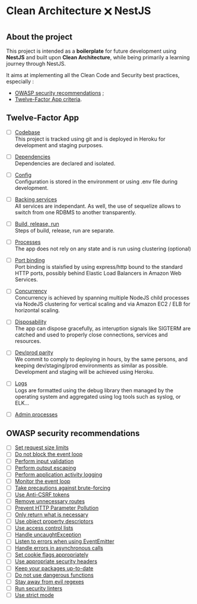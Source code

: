# Clean Architecture 🗙 NestJS

## About the project

This project is intended as a **boilerplate** for future development using **NestJS** and built upon **Clean Architecture**, while being primarily a learning journey through NestJS.

It aims at implementing all the Clean Code and Security best practices, especially :

- [OWASP security recommendations](https://cheatsheetseries.owasp.org/cheatsheets/Nodejs_Security_Cheat_Sheet.html) ;
- [Twelve-Factor App criteria](https://12factor.net).

## Twelve-Factor App

- [ ] [Codebase](https://12factor.net/codebase)<br>
    This project is tracked using git and is deployed in Heroku for development and staging purposes.

- [ ] [Dependencies](https://12factor.net/dependencies)<br>
    Dependencies are declared and isolated.

- [ ] [Config](https://12factor.net/config)<br>
    Configuration is stored in the environment or using .env file during development.

- [ ] [Backing services](https://12factor.net/backing-services)<br>
    All services are independant. As well, the use of sequelize allows to switch from one RDBMS to another transparently.

- [ ] [Build, release, run](https://12factor.net/build-release-run)<br>
    Steps of build, release, run are separate.

- [ ] [Processes](https://12factor.net/processes)<br>
    The app does not rely on any state and is run using clustering (optional)

- [ ] [Port binding](https://12factor.net/port-binding)<br>
    Port binding is staisfied by using express/http bound to the standard HTTP ports, possibly behind Elastic Load Balancers in Amazon Web Services.

- [ ] [Concurrency](https://12factor.net/concurrency)<br>
    Concurrency is achieved by spanning multiple NodeJS child processes via NodeJS clustering  for vertical scaling and via Amazon EC2 / ELB for horizontal scaling.

- [ ] [Disposability](https://12factor.net/disposability)<br>
    The app can dispose gracefully, as interuption signals like SIGTERM are catched and used to properly close connections, services and resources.

- [ ] [Dev/prod parity](https://12factor.net/dev-prod-parity)<br>
    We commit to comply to deploying in hours, by the same persons, and keeping dev/staging/prod environments as similar as possible. Development and staging will be achieved using Heroku.

- [ ] [Logs](https://12factor.net/logs)<br>
    Logs are formatted using the debug library then managed by the operating system and aggregated using log tools such as syslog, or ELK...

- [ ] [Admin processes](https://12factor.net/admin-processes)<br>


## OWASP security recommendations

- [ ] [Set request size limits](https://cheatsheetseries.owasp.org/cheatsheets/Nodejs_Security_Cheat_Sheet.html#set-request-size-limits)
- [ ] [Do not block the event loop](https://cheatsheetseries.owasp.org/cheatsheets/Nodejs_Security_Cheat_Sheet.html#do-not-block-the-event-loop)
- [ ] [Perform input validation](https://cheatsheetseries.owasp.org/cheatsheets/Nodejs_Security_Cheat_Sheet.html#perform-input-validation)
- [ ] [Perform output escaping](https://cheatsheetseries.owasp.org/cheatsheets/Nodejs_Security_Cheat_Sheet.html#perform-output-escaping)
- [ ] [Perform application activity logging](https://cheatsheetseries.owasp.org/cheatsheets/Nodejs_Security_Cheat_Sheet.html#perform-application-activity-logging)
- [ ] [Monitor the event loop](https://cheatsheetseries.owasp.org/cheatsheets/Nodejs_Security_Cheat_Sheet.html#monitor-the-event-loop)
- [ ] [Take precautions against brute-forcing](https://cheatsheetseries.owasp.org/cheatsheets/Nodejs_Security_Cheat_Sheet.html#take-precautions-against-brute-forcing)
- [ ] [Use Anti-CSRF tokens](https://cheatsheetseries.owasp.org/cheatsheets/Nodejs_Security_Cheat_Sheet.html#use-anti-csrf-tokens)
- [ ] [Remove unnecessary routes](https://cheatsheetseries.owasp.org/cheatsheets/Nodejs_Security_Cheat_Sheet.html#remove-unnecessary-routes)
- [ ] [Prevent HTTP Parameter Pollution](https://cheatsheetseries.owasp.org/cheatsheets/Nodejs_Security_Cheat_Sheet.html#prevent-http-parameter-pollution)
- [ ] [Only return what is necessary](https://cheatsheetseries.owasp.org/cheatsheets/Nodejs_Security_Cheat_Sheet.html#only-return-what-is-necessary)
- [ ] [Use object property descriptors](https://cheatsheetseries.owasp.org/cheatsheets/Nodejs_Security_Cheat_Sheet.html#use-object-property-descriptors)
- [ ] [Use access control lists](https://cheatsheetseries.owasp.org/cheatsheets/Nodejs_Security_Cheat_Sheet.html#use-access-control-lists)
- [ ] [Handle uncaughtException](https://cheatsheetseries.owasp.org/cheatsheets/Nodejs_Security_Cheat_Sheet.html#handle-uncaughtexception)
- [ ] [Listen to errors when using EventEmitter](https://cheatsheetseries.owasp.org/cheatsheets/Nodejs_Security_Cheat_Sheet.html#listen-to-errors-when-using-eventemitter)
- [ ] [Handle errors in asynchronous calls](https://cheatsheetseries.owasp.org/cheatsheets/Nodejs_Security_Cheat_Sheet.html#handle-errors-in-asynchronous-calls)
- [ ] [Set cookie flags appropriately](https://cheatsheetseries.owasp.org/cheatsheets/Nodejs_Security_Cheat_Sheet.html#set-cookie-flags-appropriately)
- [ ] [Use appropriate security headers](https://cheatsheetseries.owasp.org/cheatsheets/Nodejs_Security_Cheat_Sheet.html#use-appropriate-security-headers)
- [ ] [Keep your packages up-to-date](https://cheatsheetseries.owasp.org/cheatsheets/Nodejs_Security_Cheat_Sheet.html#keep-your-packages-up-to-date)
- [ ] [Do not use dangerous functions](https://cheatsheetseries.owasp.org/cheatsheets/Nodejs_Security_Cheat_Sheet.html#do-not-use-dangerous-functions)
- [ ] [Stay away from evil regexes](https://cheatsheetseries.owasp.org/cheatsheets/Nodejs_Security_Cheat_Sheet.html#stay-away-from-evil-regexes)
- [ ] [Run security linters](https://cheatsheetseries.owasp.org/cheatsheets/Nodejs_Security_Cheat_Sheet.html#run-security-linters)
- [ ] [Use strict mode](https://cheatsheetseries.owasp.org/cheatsheets/Nodejs_Security_Cheat_Sheet.html#use-strict-mode)
